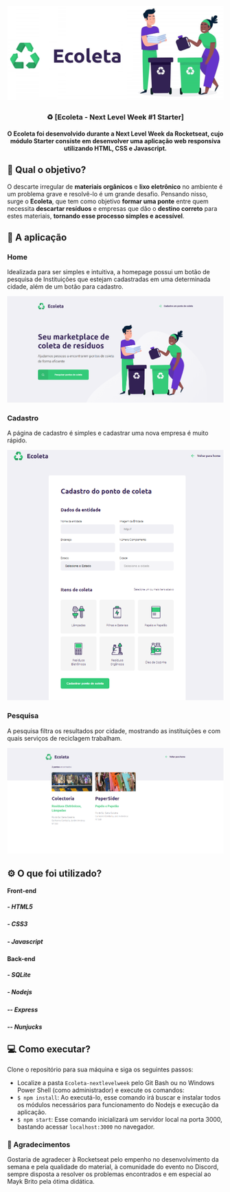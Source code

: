 <h1 align="center"> 
<img src="https://github.com/Luscas16/Ecoleta-nextlevelweek/raw/master/media/ecoleta-art.jpg" alt="ecoleta"/>
  <br>
</h1>

<h3 align="center"> ♻️  [Ecoleta - Next Level Week #1 Starter] <br></h3>


<h4 align="center"> O Ecoleta foi desenvolvido durante a Next Level Week da Rocketseat, cujo módulo Starter consiste em desenvolver uma aplicação web responsiva utilizando HTML, CSS e Javascript. <br></h4>


## 💭 Qual o objetivo?
<p>O descarte irregular de <strong>materiais orgânicos</strong> e <strong>lixo eletrônico</strong> no ambiente é um problema grave e resolvê-lo é um grande desafio. Pensando nisso, surge o <strong>Ecoleta</strong>, que tem como objetivo <strong>formar uma ponte</strong> entre quem necessita <strong>descartar resíduos</strong> e empresas que dão o <strong>destino correto</strong> para estes materiais, <strong>tornando esse processo simples e acessível</strong>.</p>

## 📱 A aplicação

### Home
<p>Idealizada para ser simples e intuitiva, a homepage possui um botão de pesquisa de Instituições que estejam cadastradas em uma determinada cidade, além de um botão para cadastro.<br></p>
<img src="https://github.com/Luscas16/Ecoleta-nextlevelweek/raw/master/media/home.png">

### Cadastro
<p>A página de cadastro é simples e cadastrar uma nova empresa é muito rápido.<br></p>
<img src="https://github.com/Luscas16/Ecoleta-nextlevelweek/raw/master/media/register.png">

### Pesquisa
<p>A pesquisa filtra os resultados por cidade, mostrando as instituições e com quais serviços de reciclagem trabalham.<br></p>
<img src="https://github.com/Luscas16/Ecoleta-nextlevelweek/raw/master/media/results.png">



## ⚙️ O que foi utilizado?
#### **Front-end** 
<h5>- HTML5</h5>
<h5>- CSS3</h5>
<h5>- Javascript</h5>

#### **Back-end**
<h5>- SQLite</h5>
<h5>- Nodejs</h5>
<h5>-- Express</h6>
<h5>-- Nunjucks</h5>

## 💻 Como executar?

Clone o repositório para sua máquina e siga os seguintes passos:

- Localize a pasta `Ecoleta-nextlevelweek` pelo Git Bash ou no Windows Power Shell (como administrador) e execute os comandos: 
- `$ npm install`: Ao executá-lo, esse comando irá buscar e instalar todos os módulos necessários para funcionamento do Nodejs e execução da aplicação.
-  `$ npm start`: Esse comando inicializará um servidor local na porta 3000, bastando acessar `localhost:3000` no navegador. 



### 🚀 Agradecimentos

Gostaria de agradecer à Rocketseat pelo empenho no desenvolvimento da semana e pela qualidade do material, à comunidade do evento no Discord, sempre disposta a resolver os problemas encontrados e em especial ao Mayk Brito pela ótima didática.
